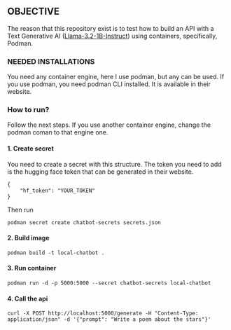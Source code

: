 ## OBJECTIVE

The reason that this repository exist is to test how to build an API with a Text Generative AI ([Llama-3.2-1B-Instruct](https://huggingface.co/meta-llama/Llama-3.2-1B-Instruct)) using containers, specifically, Podman.

### NEEDED INSTALLATIONS

You need any container engine, here I use podman, but any can be used. If you use podman, you need podman CLI installed. It is available in their website.

### How to run?

Follow the next steps. If you use another container engine, change the podman coman to that engine one.

#### 1. Create secret

You need to create a secret with this structure. The token you need to add is the hugging face token that can be generated in their website.

    {
        "hf_token": "YOUR_TOKEN"
    }

Then run

    podman secret create chatbot-secrets secrets.json

#### 2. Build image
    podman build -t local-chatbot .

#### 3. Run container
    podman run -d -p 5000:5000 --secret chatbot-secrets local-chatbot

#### 4. Call the api
    curl -X POST http://localhost:5000/generate -H "Content-Type: application/json" -d '{"prompt": "Write a poem about the stars"}'
